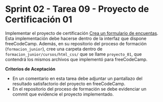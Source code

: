 # Sprint 02 - Tarea 09 - Proyecto de Certificación 01

Implementar el proyecto de certificación [Crea un formulario de encuentas](https://www.freecodecamp.org/espanol/learn/2022/responsive-web-design/build-a-survey-form-project/build-a-survey-form). Esta implementación debe hacerse dentro de la interfaz que dispone freeCodeCamp. Además, en su repositorio del proceso de formación (`formacion_junior`), cree una carpeta dentro de  `formacion_junior/cursos/html_css/` que se llame `proyecto_01`, que contendrá los mismos archivos que implementó para freeCodeCamp.

**Criterios de Aceptación**

- En un comentario en esta tarea debe adjuntar un pantallazo del resultado satisfactorio del proyecto en freeCodeCamp.
- En el repositorio del proceso de formación se debe evidenciar un commit que evidencie el proyecto implementado.